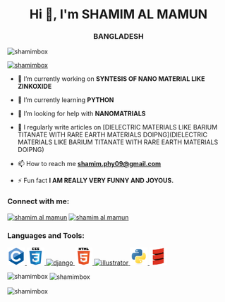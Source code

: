 <h1 align="center">Hi 👋, I'm SHAMIM AL MAMUN</h1>
<h3 align="center">BANGLADESH</h3>

<p align="left"> <img src="https://komarev.com/ghpvc/?username=shamimbox&label=Profile%20views&color=0e75b6&style=flat" alt="shamimbox" /> </p>

<p align="left"> <a href="https://github.com/ryo-ma/github-profile-trophy"><img src="https://github-profile-trophy.vercel.app/?username=shamimbox" alt="shamimbox" /></a> </p>

- 🔭 I’m currently working on **SYNTESIS OF NANO MATERIAL LIKE ZINKOXIDE**

- 🌱 I’m currently learning **PYTHON**

- 🤝 I’m looking for help with **NANOMATRIALS**

- 📝 I regularly write articles on [DIELECTRIC MATERIALS LIKE BARIUM TITANATE WITH RARE EARTH MATERIALS DOIPNG](DIELECTRIC MATERIALS LIKE BARIUM TITANATE WITH RARE EARTH MATERIALS DOIPNG)

- 📫 How to reach me **shamim.phy09@gmail.com**

- ⚡ Fun fact **I AM REALLY VERY FUNNY AND JOYOUS.**

<h3 align="left">Connect with me:</h3>
<p align="left">
<a href="https://linkedin.com/in/shamim al mamun" target="blank"><img align="center" src="https://raw.githubusercontent.com/rahuldkjain/github-profile-readme-generator/master/src/images/icons/Social/linked-in-alt.svg" alt="shamim al mamun" height="30" width="40" /></a>
<a href="https://fb.com/shamim al mamun" target="blank"><img align="center" src="https://raw.githubusercontent.com/rahuldkjain/github-profile-readme-generator/master/src/images/icons/Social/facebook.svg" alt="shamim al mamun" height="30" width="40" /></a>
</p>

<h3 align="left">Languages and Tools:</h3>
<p align="left"> <a href="https://www.cprogramming.com/" target="_blank" rel="noreferrer"> <img src="https://raw.githubusercontent.com/devicons/devicon/master/icons/c/c-original.svg" alt="c" width="40" height="40"/> </a> <a href="https://www.w3schools.com/css/" target="_blank" rel="noreferrer"> <img src="https://raw.githubusercontent.com/devicons/devicon/master/icons/css3/css3-original-wordmark.svg" alt="css3" width="40" height="40"/> </a> <a href="https://www.djangoproject.com/" target="_blank" rel="noreferrer"> <img src="https://cdn.worldvectorlogo.com/logos/django.svg" alt="django" width="40" height="40"/> </a> <a href="https://www.w3.org/html/" target="_blank" rel="noreferrer"> <img src="https://raw.githubusercontent.com/devicons/devicon/master/icons/html5/html5-original-wordmark.svg" alt="html5" width="40" height="40"/> </a> <a href="https://www.adobe.com/in/products/illustrator.html" target="_blank" rel="noreferrer"> <img src="https://www.vectorlogo.zone/logos/adobe_illustrator/adobe_illustrator-icon.svg" alt="illustrator" width="40" height="40"/> </a> <a href="https://www.python.org" target="_blank" rel="noreferrer"> <img src="https://raw.githubusercontent.com/devicons/devicon/master/icons/python/python-original.svg" alt="python" width="40" height="40"/> </a> <a href="https://www.scala-lang.org" target="_blank" rel="noreferrer"> <img src="https://raw.githubusercontent.com/devicons/devicon/master/icons/scala/scala-original.svg" alt="scala" width="40" height="40"/> </a> </p>

<p><img align="left" src="https://github-readme-stats.vercel.app/api/top-langs?username=shamimbox&show_icons=true&locale=en&layout=compact" alt="shamimbox" /></p>

<p>&nbsp;<img align="center" src="https://github-readme-stats.vercel.app/api?username=shamimbox&show_icons=true&locale=en" alt="shamimbox" /></p>

<p><img align="center" src="https://github-readme-streak-stats.herokuapp.com/?user=shamimbox&" alt="shamimbox" /></p>
